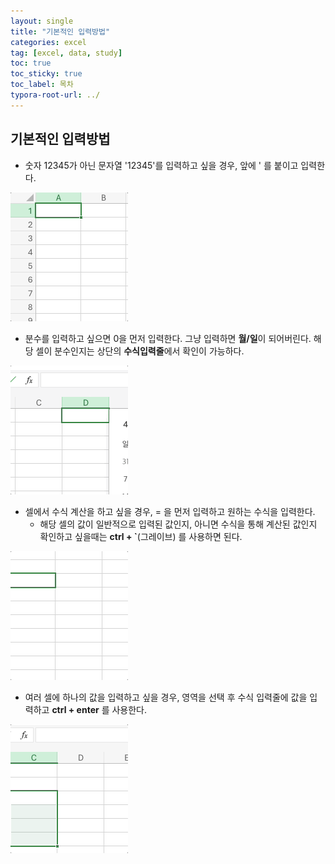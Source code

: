 ```yaml
---
layout: single
title: "기본적인 입력방법"
categories: excel
tag: [excel, data, study]
toc: true
toc_sticky: true
toc_label: 목차
typora-root-url: ../
---
```


## 기본적인 입력방법

- 숫자 12345가 아닌 문자열 '12345'를 입력하고 싶을 경우, 앞에 ' 를 붙이고 입력한다.



![excel-00](/images/2024-04-26-first/excel-00.gif)



- 분수를 입력하고 싶으면 0을 먼저 입력한다. 그냥 입력하면 **월/일**이 되어버린다. 해당 셀이 분수인지는 상단의 **수식입력줄**에서 확인이 가능하다. 



![excel-01](/images/2024-04-26-first/excel-01.gif)



- 셀에서 수식 계산을 하고 싶을 경우, = 을 먼저 입력하고 원하는 수식을 입력한다.
  - 해당 셀의 값이 일반적으로 입력된 값인지, 아니면 수식을 통해 계산된 값인지 확인하고 싶을때는 **ctrl + `**(그레이브) 를 사용하면 된다.



![excel-02](/images/2024-04-26-first/excel-02.gif)



- 여러 셀에 하나의 값을 입력하고 싶을 경우, 영역을 선택 후 수식 입력줄에 값을 입력하고 **ctrl + enter** 를 사용한다.



![excel-04](/images/2024-04-26-first/excel-04.gif)



